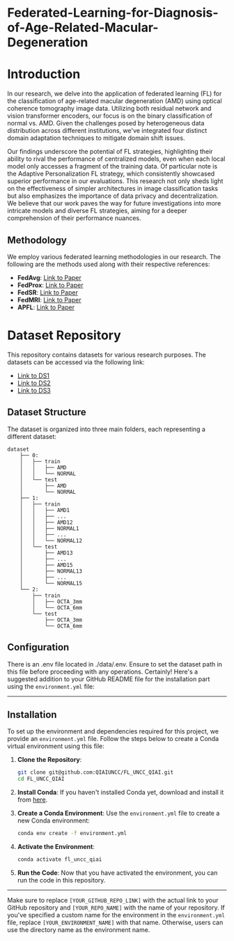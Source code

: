 # Federated-Learning-for-Diagnosis-of-Age-Related-Macular-Degeneration

# Introduction

In our research, we delve into the application of federated learning (FL) for the classification of age-related macular degeneration (AMD) using optical coherence tomography image data. Utilizing both residual network and vision transformer encoders, our focus is on the binary classification of normal vs. AMD. Given the challenges posed by heterogeneous data distribution across different institutions, we've integrated four distinct domain adaptation techniques to mitigate domain shift issues.

Our findings underscore the potential of FL strategies, highlighting their ability to rival the performance of centralized models, even when each local model only accesses a fragment of the training data. Of particular note is the Adaptive Personalization FL strategy, which consistently showcased superior performance in our evaluations. This research not only sheds light on the effectiveness of simpler architectures in image classification tasks but also emphasizes the importance of data privacy and decentralization. We believe that our work paves the way for future investigations into more intricate models and diverse FL strategies, aiming for a deeper comprehension of their performance nuances.

## Methodology

We employ various federated learning methodologies in our research. The following are the methods used along with their respective references:
- **FedAvg**: [Link to Paper](https://arxiv.org/pdf/1602.05629.pdf?__s=xxxxxxx)
- **FedProx**: [Link to Paper](https://arxiv.org/pdf/1812.06127.pdf)
- **FedSR**: [Link to Paper](https://atuannguyen.com/assets/pdf/NeurIPS_nguyen2022fedsr.pdf)
- **FedMRI**: [Link to Paper](https://arxiv.org/pdf/2112.05752.pdf)
- **APFL**: [Link to Paper](https://arxiv.org/pdf/2003.13461.pdf)


# Dataset Repository

This repository contains datasets for various research purposes. The datasets can be accessed via the following link:

- [Link to DS1](https://www.kaggle.com/datasets/paultimothymooney/kermany2018)
- [Link to DS2](https://people.duke.edu/~sf59/Srinivasan_BOE_2014_dataset.htm)
- [Link to DS3](https://ieee-dataport.org/open-access/octa-500)
## Dataset Structure

The dataset is organized into three main folders, each representing a different dataset:

```
dataset
    ├── 0:
    │   ├── train
    │   │   ├── AMD
    │   │   └── NORMAL
    │   └── test
    │       ├── AMD
    │       └── NORMAL
    ├── 1:
    │   ├── train
    │   │   ├── AMD1
    │   │   ├── ...
    │   │   ├── AMD12
    │   │   ├── NORMAL1
    │   │   ├── ...
    │   │   └── NORMAL12
    │   └── test
    │       ├── AMD13
    │       ├── ...
    │       ├── AMD15
    │       ├── NORMAL13
    │       ├── ...
    │       └── NORMAL15
    └── 2:
        ├── train
        │   ├── OCTA_3mm
        │   └── OCTA_6mm
        └── test
            ├── OCTA_3mm
            └── OCTA_6mm
```

## Configuration
There is an .env file located in ./data/.env. Ensure to set the dataset path in this file before proceeding with any operations.
Certainly! Here's a suggested addition to your GitHub README file for the installation part using the `environment.yml` file:

---

## Installation

To set up the environment and dependencies required for this project, we provide an `environment.yml` file. Follow the steps below to create a Conda virtual environment using this file:

1. **Clone the Repository**:
   ```bash
   git clone git@github.com:QIAIUNCC/FL_UNCC_QIAI.git
   cd FL_UNCC_QIAI
   ```

2. **Install Conda**:
   If you haven't installed Conda yet, download and install it from [here](https://docs.conda.io/projects/conda/en/latest/user-guide/install/).

3. **Create a Conda Environment**:
   Use the `environment.yml` file to create a new Conda environment:
   ```bash
   conda env create -f environment.yml
   ```

4. **Activate the Environment**:
   ```bash
   conda activate fl_uncc_qiai
   ```

5. **Run the Code**:
   Now that you have activated the environment, you can run the code in this repository.

---

Make sure to replace `[YOUR_GITHUB_REPO_LINK]` with the actual link to your GitHub repository and `[YOUR_REPO_NAME]` with the name of your repository. If you've specified a custom name for the environment in the `environment.yml` file, replace `[YOUR_ENVIRONMENT_NAME]` with that name. Otherwise, users can use the directory name as the environment name.


